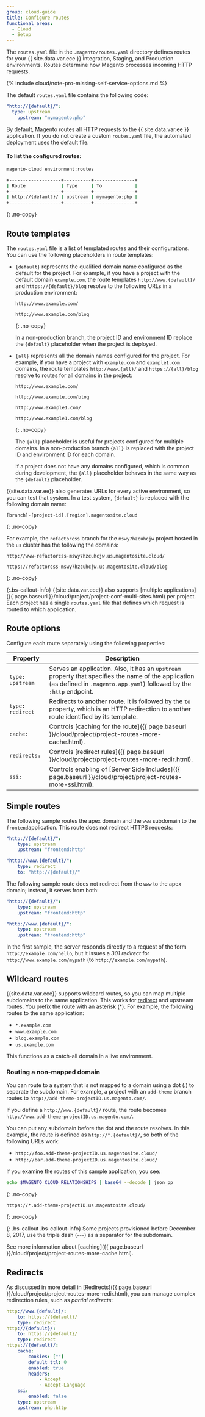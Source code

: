 ```yaml
---
group: cloud-guide
title: Configure routes
functional_areas:
  - Cloud
  - Setup
---
```


The `routes.yaml` file in the `.magento/routes.yaml` directory defines routes for your {{ site.data.var.ece }} Integration, Staging, and Production environments. Routes determine how Magento processes incoming HTTP requests.

{% include cloud/note-pro-missing-self-service-options.md %}

The default `routes.yaml` file contains the following code:

```yaml
"http://{default}/":
  type: upstream
    upstream: "mymagento:php"
```

By default, Magento routes all HTTP requests to the {{ site.data.var.ee }} application.
If you do not create a custom `routes.yaml` file, the automated deployment uses the default file.

#### To list the configured routes:

```bash
magento-cloud environment:routes

+-------------------+----------+---------------+
| Route             | Type     | To            |
+-------------------+----------+---------------+
| http://{default}/ | upstream | mymagento:php |
+-------------------+----------+---------------+
```
{: .no-copy}

## Route templates

The `routes.yaml` file is a list of templated routes and their configurations. You can use the following placeholders in route templates:

- `{default}` represents the qualified domain name configured as the default for the project. For example, if you have a project with the default domain `example.com`, the route templates `http://www.{default}/` and `https://{default}/blog` resolve to the following URLs in a production environment:

  ```text
  http://www.example.com/

  http://www.example.com/blog
  ```
  {: .no-copy}

  In a non-production branch, the project ID and environment ID replace the `{default}` placeholder when the project is deployed.

- `{all}` represents all the domain names configured for the project. For example, if you have a project with `example.com` and `example1.com` domains, the route templates `http://www.{all}/` and `https://{all}/blog` resolve to routes for all domains in the project:

  ```text
  http://www.example.com/

  http://www.example.com/blog

  http://www.example1.com/

  http://www.example1.com/blog
  ```
  {: .no-copy}

  The `{all}` placeholder is useful for projects configured for multiple domains. In a non-production branch `{all}` is replaced with the project ID and environment ID for each domain.

  If a project does not have any domains configured, which is common during development, the `{all}` placeholder behaves in the same way as the `{default}` placeholder.

{{site.data.var.ee}} also generates URLs for every active environment, so you can test that system. In a test system, `{default}` is replaced with the following domain name:

```text
[branch]-[project-id].[region].magentosite.cloud
```
{: .no-copy}

For example, the `refactorcss` branch for the `mswy7hzcuhcjw` project hosted in the `us` cluster has the following the domains: 

```text
http://www-refactorcss-mswy7hzcuhcjw.us.magentosite.cloud/

https://refactorcss-mswy7hzcuhcjw.us.magentosite.cloud/blog
```
  {: .no-copy}

{:.bs-callout-info}
{{site.data.var.ece}} also supports [multiple applications]({{ page.baseurl }}/cloud/project/project-conf-multi-sites.html) per project. Each project has a single `routes.yaml` file that defines which request is routed to which application.

## Route options

Configure each route separately using the following properties:

Property         | Description
---------------- | -----------
`type: upstream` | Serves an application. Also, it has an `upstream` property that specifies the name of the application (as defined in `.magento.app.yaml`) followed by the `:http` endpoint.
`type: redirect` | Redirects to another route. It is followed by the `to` property, which is an HTTP redirection to another route identified by its template.
`cache:`         | Controls [caching for the route]({{ page.baseurl }}/cloud/project/project-routes-more-cache.html).
`redirects:`     | Controls [redirect rules]({{ page.baseurl }}/cloud/project/project-routes-more-redir.html).
`ssi:`           | Controls enabling of [Server Side Includes]({{ page.baseurl }}/cloud/project/project-routes-more-ssi.html).

## Simple routes

The following sample routes the apex domain and the `www` subdomain to the `frontend`application. This route does not redirect HTTPS requests:

```yaml
"http://{default}/":
    type: upstream
    upstream: "frontend:http"

"http://www.{default}/":
    type: redirect
    to: "http://{default}/"
```

The following sample route does not redirect from the `www` to the apex domain; instead, it serves from both:

```yaml
"http://{default}/":
    type: upstream
    upstream: "frontend:http"

"http://www.{default}/":
    type: upstream
    upstream: "frontend:http"
```

In the first sample, the server responds directly to a request of the form `http://example.com/hello`, but it issues a _301 redirect_ for `http://www.example.com/mypath` (to `http://example.com/mypath`).

## Wildcard routes
{{site.data.var.ece}} supports wildcard routes, so you can map multiple subdomains to the same application. This works for [redirect](https://glossary.magento.com/redirect) and upstream routes. You prefix the route with an asterisk (\*). For example, the following routes to the same application:

- `*.example.com`
- `www.example.com`
- `blog.example.com`
- `us.example.com`

This functions as a catch-all domain in a live environment.

### Routing a non-mapped domain

You can route to a system that is not mapped to a domain using a dot (\.) to separate the subdomain. For example, a project with an `add-theme` branch routes to `http://add-theme-projectID.us.magento.com/`.

If you define a `http://www.{default}/` route, the route becomes `http://www.add-theme-projectID.us.magento.com/`.

You can put any subdomain before the dot and the route resolves. In this example, the route is defined as `http://*.{default}/`, so both of the following URLs work:

- `http://foo.add-theme-projectID.us.magentosite.cloud/`
- `http://bar.add-theme-projectID.us.magentosite.cloud/`

If you examine the routes of this sample application, you see:

```bash
echo $MAGENTO_CLOUD_RELATIONSHIPS | base64 --decode | json_pp
```
{: .no-copy}

```terminal
https://*.add-theme-projectID.us.magentosite.cloud/
```
{: .no-copy}

{: .bs-callout .bs-callout-info}
Some projects provisioned before December 8, 2017, use the triple dash (\-\-\-) as a separator for the subdomain.

See more information about [caching]({{ page.baseurl }}/cloud/project/project-routes-more-cache.html).

## Redirects

As discussed in more detail in [Redirects]({{ page.baseurl }}/cloud/project/project-routes-more-redir.html), you can manage complex redirection rules, such as *partial redirects*:

```yaml
http://www.{default}/:
    to: https://{default}/
    type: redirect
http://{default}/:
    to: https://{default}/
    type: redirect
https://{default}/:
    cache:
        cookies: [""]
        default_ttl: 0
        enabled: true
        headers:
            - Accept
            - Accept-Language
    ssi:
        enabled: false
    type: upstream
    upstream: php:http
```
